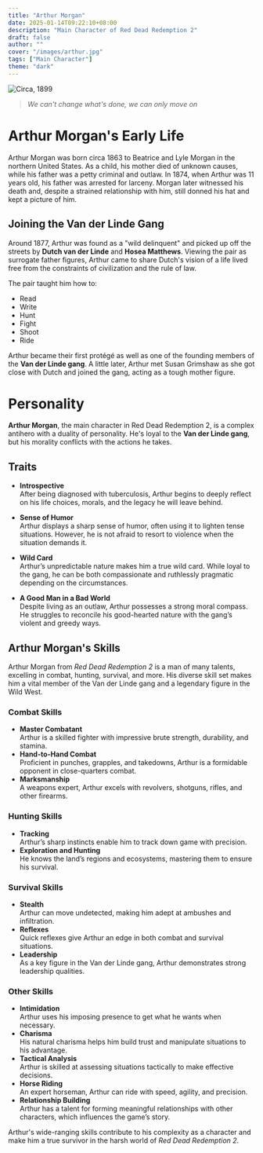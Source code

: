 ```yaml
---
title: "Arthur Morgan"
date: 2025-01-14T09:22:10+08:00
description: "Main Character of Red Dead Redemption 2"
draft: false
author: ""
cover: "/images/arthur.jpg"
tags: ["Main Character"]
theme: "dark"
---
```


![Circa, 1899](/images/arthurSmol.jpg)

 > *We can't change what's done, we can only move on*

 # Arthur Morgan's Early Life

Arthur Morgan was born circa 1863 to Beatrice and Lyle Morgan in the northern United States. As a child, his mother died of unknown causes, while his father was a petty criminal and outlaw. In 1874, when Arthur was 11 years old, his father was arrested for larceny. Morgan later witnessed his death and, despite a strained relationship with him, still donned his hat and kept a picture of him.

## Joining the Van der Linde Gang

Around 1877, Arthur was found as a "wild delinquent" and picked up off the streets by **Dutch van der Linde** and **Hosea Matthews**. Viewing the pair as surrogate father figures, Arthur came to share Dutch's vision of a life lived free from the constraints of civilization and the rule of law. 

The pair taught him how to:
- Read
- Write
- Hunt
- Fight
- Shoot
- Ride

Arthur became their first protégé as well as one of the founding members of the **Van der Linde gang**. A little later, Arthur met Susan Grimshaw as she got close with Dutch and joined the gang, acting as a tough mother figure.

 # Personality

**Arthur Morgan**, the main character in Red Dead Redemption 2, is a complex antihero with a duality of personality. He's loyal to the **Van der Linde gang**, but his morality conflicts with the actions he takes. 

  ## Traits

- **Introspective**  
  After being diagnosed with tuberculosis, Arthur begins to deeply reflect on his life choices, morals, and the legacy he will leave behind.

- **Sense of Humor**  
  Arthur displays a sharp sense of humor, often using it to lighten tense situations. However, he is not afraid to resort to violence when the situation demands it.

- **Wild Card**  
  Arthur’s unpredictable nature makes him a true wild card. While loyal to the gang, he can be both compassionate and ruthlessly pragmatic depending on the circumstances.

- **A Good Man in a Bad World**  
  Despite living as an outlaw, Arthur possesses a strong moral compass. He struggles to reconcile his good-hearted nature with the gang’s violent and greedy ways.

## Arthur Morgan's Skills

Arthur Morgan from *Red Dead Redemption 2* is a man of many talents, excelling in combat, hunting, survival, and more. His diverse skill set makes him a vital member of the Van der Linde gang and a legendary figure in the Wild West.

### Combat Skills
- **Master Combatant**  
  Arthur is a skilled fighter with impressive brute strength, durability, and stamina.  
- **Hand-to-Hand Combat**  
  Proficient in punches, grapples, and takedowns, Arthur is a formidable opponent in close-quarters combat.  
- **Marksmanship**  
  A weapons expert, Arthur excels with revolvers, shotguns, rifles, and other firearms.

### Hunting Skills
- **Tracking**  
  Arthur’s sharp instincts enable him to track down game with precision.  
- **Exploration and Hunting**  
  He knows the land’s regions and ecosystems, mastering them to ensure his survival.

### Survival Skills
- **Stealth**  
  Arthur can move undetected, making him adept at ambushes and infiltration.  
- **Reflexes**  
  Quick reflexes give Arthur an edge in both combat and survival situations.  
- **Leadership**  
  As a key figure in the Van der Linde gang, Arthur demonstrates strong leadership qualities.

### Other Skills
- **Intimidation**  
  Arthur uses his imposing presence to get what he wants when necessary.  
- **Charisma**  
  His natural charisma helps him build trust and manipulate situations to his advantage.  
- **Tactical Analysis**  
  Arthur is skilled at assessing situations tactically to make effective decisions.  
- **Horse Riding**  
  An expert horseman, Arthur can ride with speed, agility, and precision.  
- **Relationship Building**  
  Arthur has a talent for forming meaningful relationships with other characters, which influences the game’s story.

Arthur's wide-ranging skills contribute to his complexity as a character and make him a true survivor in the harsh world of *Red Dead Redemption 2*.
